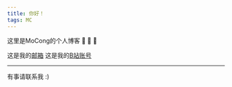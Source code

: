 ```yaml
---
title: 你好！
tags: MC
---
```


这里是MoCong的个人博客 :ghost: :ghost: :ghost:

这是我的[邮箱](mailto:mocong258@gmail.com)
这是我的[B站账号](https://space.bilibili.com/16889411)

<!--more-->

---

有事请联系我 :)
